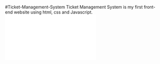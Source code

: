 #Ticket-Management-System
Ticket Management System is my first front-end website using html, css and Javascript.
![ticket management system](file:///C:/Users/Richa%20Kumari/OneDrive/Documents/WEB%20TECH%20Project/Ticket.html)
